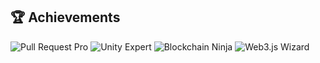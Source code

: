 ## 🏆 Achievements

![Pull Request Pro](https://img.shields.io/badge/Pull%20Requests-500%2B-blue)
![Unity Expert](https://img.shields.io/badge/Unity-Expert-black?logo=unity)
![Blockchain Ninja](https://img.shields.io/badge/Blockchain-Ninja-purple)
![Web3.js Wizard](https://img.shields.io/badge/Web3.js-Wizard-green)
